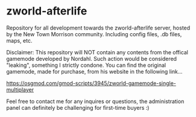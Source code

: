 # zworld-afterlife
Repository for all development towards the zworld-afterlife server, hosted by the New Town Morrison community. Including config files, .db files, maps, etc.

Disclaimer: This repository will NOT contain any contents from the offical gamemode developed by Nordahl. Such action would be considered "leaking", something I strictly condone. You can find the original gamemode, made for purchase, from his website in the following link... 

https://osgmod.com/gmod-scripts/3945/zworld-gamemode-single-multiplayer

Feel free to contact me for any inquires or questions, the administration panel can definitely be challenging for first-time buyers :)
